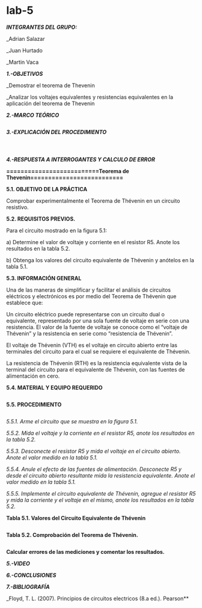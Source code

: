 # lab-5
***INTEGRANTES DEL GRUPO:***

_Adrian Salazar

_Juan Hurtado

_Martin Vaca

***1.-OBJETIVOS***

_Demostrar el teorema de Thevenin

_Analizar los voltajes equivalentes y resistencias equivalentes en la aplicación del teorema de Thevenin

***2.-MARCO TEÓRICO***

![]()

***3.-EXPLICACIÓN DEL PROCEDIMIENTO***

![]()

![]()

![]()

***4.-RESPUESTA A INTERROGANTES Y CALCULO DE ERROR***

**==========================Teorema de Thevenin==========================**

**5.1. OBJETIVO DE LA PRÁCTICA**

Comprobar experimentalmente el Teorema de Thévenin en un circuito resistivo.

**5.2. REQUISITOS PREVIOS.**

Para el circuito mostrado en la figura 5.1:

a) Determine el valor de voltaje y corriente en el resistor R5. Anote los resultados
en la tabla 5.2.

b) Obtenga los valores del circuito equivalente de Thévenin y anótelos en la tabla 5.1.

**5.3. INFORMACIÓN GENERAL**

Una de las maneras de simplificar y facilitar el análisis de circuitos eléctricos y
electrónicos es por medio del Teorema de Thévenin que establece que:

Un circuito eléctrico puede representarse con un circuito dual o equivalente,
representado por una sola fuente de voltaje en serie con una resistencia. El valor de la
fuente de voltaje se conoce como el “voltaje de Thévenin” y la resistencia en serie como
“resistencia de Thévenin”.

El voltaje de Thévenin (VTH) es el voltaje en circuito abierto entre las terminales
del circuito para el cual se requiere el equivalente de Thévenin.

La resistencia de Thévenin (RTH) es la resistencia equivalente vista de la terminal
del circuito para el equivalente de Thévenin, con las fuentes de alimentación en cero.

**5.4. MATERIAL Y EQUIPO REQUERIDO**

![]()

**5.5. PROCEDIMIENTO**

![]()

*5.5.1. Arme el circuito que se muestra en la figura 5.1.*

*5.5.2. Mida el voltaje y la corriente en el resistor R5, anote los resultados en la tabla 5.2.*

*5.5.3. Desconecte el resistor R5 y mida el voltaje en el circuito abierto. Anote el valor
medido en la tabla 5.1.*

*5.5.4. Anule el efecto de las fuentes de alimentación. Desconecte R5 y desde el circuito
abierto resultante mida la resistencia equivalente. Anote el valor medido en la tabla 5.1.*

*5.5.5. Implemente el circuito equivalente de Thévenin, agregue el resistor R5 y mida la
corriente y el voltaje en el mismo, anote los resultados en la tabla 5.2.*

**Tabla 5.1. Valores del Circuito Equivalente de Thévenin**

![]()

**Tabla 5.2. Comprobación del Teorema de Thévenin.**

![]()

**Calcular errores de las mediciones y comentar los resultados.**

***5.-VIDEO***


***6.-CONCLUSIONES***


***7.-BIBLIOGRAFÍA***

_Floyd, T. L. (2007). Principios de circuitos electricos (8.a ed.). Pearson**


